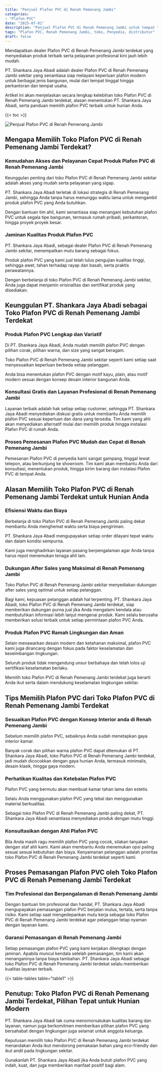 ```yaml
---
title: "Penjual Plafon PVC di Renah Pemenang Jambi"
categories: 
- "Plafon-PVC"
date: "2025-07-01"
description: "Penjual Plafon PVC di Renah Pemenang Jambi untuk tempat tinggal, kantor, dan ritel. Produk unggulan, pilihan motif, warna elegan, beserta layanan penempatan oleh tenaga ahli profesional dan kepastian resmi!|Layanan penyediaan Plafon PVC di Renah Pemenang Jambi untuk kebutuhan hunian, perkantoran, atau ritel, beserta produk unggulan dan instalasi oleh teknisi profesional dan jaminan resmi.|Solusi Plafon PVC di Renah Pemenang Jambi yang terbukti untuk rumah, kantor, serta toko, dengan plafon terbaik dan penempatan oleh tenaga ahli profesional dan jaminan resmi.|Penyediaan Plafon PVC di Renah Pemenang Jambi bagi tempat tinggal, kantor, serta ritel, beserta material terbaik dan penempatan oleh teknisi ahli, lengkap beserta kepastian resmi.}"
tags: "Plafon PVC, Renah Pemenang Jambi, toko, Penyedia, distributor"
draft: false
---
```


Mendapatkan dealer Plafon PVC di Renah Pemenang Jambi terdekat yang menyediakan produk terbaik serta pelayanan profesional kini jauh lebih mudah.

PT. Shankara Jaya Abadi adalah dealer Plafon PVC di Renah Pemenang Jambi sekitar yang senantiasa siap melayani keperluan plafon modern untuk berbagai jenis bangunan, mulai dari tempat tinggal hingga perkantoran dan tempat usaha.

Artikel ini akan menjelaskan secara lengkap kelebihan toko Plafon PVC di Renah Pemenang Jambi terdekat, alasan menentukan PT. Shankara Jaya Abadi, serta panduan memilih plafon PVC terbaik untuk hunian Anda.

{{< toc >}}

![Penjual Plafon PVC di Renah Pemenang Jambi](/images/Plafon-PVC/Penjual-Plafon-PVC-di-Renah-Pemenang-Jambi.png)


## Mengapa Memilih Toko Plafon PVC di Renah Pemenang Jambi Terdekat?

### Kemudahan Akses dan Pelayanan Cepat Produk Plafon PVC di Renah Pemenang Jambi

Keunggulan penting dari toko Plafon PVC di Renah Pemenang Jambi sekitar adalah akses yang mudah serta pelayanan yang sigap.

PT. Shankara Jaya Abadi terletak di lokasi strategis di Renah Pemenang Jambi, sehingga Anda tanpa harus menunggu waktu lama untuk mengambil produk plafon PVC yang Anda butuhkan.

Dengan bantuan tim ahli, kami senantiasa siap menangani kebutuhan plafon PVC untuk segala tipe bangunan, termasuk rumah pribadi, perkantoran, hingga proyek proyek besar.

### Jaminan Kualitas Produk Plafon PVC

PT. Shankara Jaya Abadi, sebagai dealer Plafon PVC di Renah Pemenang Jambi sekitar, menempatkan mutu barang sebagai fokus.

Produk plafon PVC yang kami jual telah lulus pengujian kualitas tinggi, sehingga awet, tahan terhadap rayap dan basah, serta praktis perawatannya.

Dengan berbelanja di toko Plafon PVC di Renah Pemenang Jambi sekitar, Anda juga dapat menjamin orisinalitas dan sertifikat produk yang disediakan.

## Keunggulan PT. Shankara Jaya Abadi sebagai Toko Plafon PVC di Renah Pemenang Jambi Terdekat

### Produk Plafon PVC Lengkap dan Variatif

Di PT. Shankara Jaya Abadi, Anda mudah memilih plafon PVC dengan pilihan corak, pilihan warna, dan size yang sangat beragam.

Toko Plafon PVC di Renah Pemenang Jambi sekitar seperti kami setiap saat menyesuaikan keperluan berbeda setiap pelanggan.

Anda bisa menentukan plafon PVC dengan motif kayu, plain, atau motif modern sesuai dengan konsep desain interior bangunan Anda.

### Konsultasi Gratis dan Layanan Profesional di Renah Pemenang Jambi

Layanan terbaik adalah hak setiap setiap customer, sehingga PT. Shankara Jaya Abadi menyediakan diskusi gratis untuk membantu Anda memilih plafon PVC sesuai keperluan dan dana yang tersedia. Tim kami yang ahli akan menyediakan alternatif mulai dari memilih produk hingga instalasi Plafon PVC di rumah Anda.

### Proses Pemesanan Plafon PVC Mudah dan Cepat di Renah Pemenang Jambi

Pemesanan Plafon PVC di penyedia kami sangat gampang, tinggal lewat telepon, atau berkunjung ke showroom. Tim kami akan membantu Anda dari konsultasi, menentukan produk, hingga kirim barang dan instalasi Plafon PVC di tempat Anda.

## Alasan Memilih Toko Plafon PVC di Renah Pemenang Jambi Terdekat untuk Hunian Anda

### Efisiensi Waktu dan Biaya

Berbelanja di toko Plafon PVC di Renah Pemenang Jambi paling dekat membantu Anda menghemat waktu serta biaya pengiriman.

PT. Shankara Jaya Abadi mengupayakan setiap order dilayani tepat waktu dan dalam kondisi sempurna.

Kami juga menghadirkan layanan pasang berpengalaman agar Anda tanpa harus repot menemukan tenaga ahli lain.

### Dukungan After Sales yang Maksimal di Renah Pemenang Jambi

Toko Plafon PVC di Renah Pemenang Jambi sekitar menyediakan dukungan after sales yang optimal untuk setiap pelanggan.

Bagi kami, kepuasan pelanggan adalah hal terpenting. PT. Shankara Jaya Abadi, toko Plafon PVC di Renah Pemenang Jambi terdekat, siap memberikan dukungan purna jual jika Anda mengalami kendala atau membutuhkan informasi lebih lanjut mengenai produk. Kami selalu berusaha memberikan solusi terbaik untuk setiap permintaan plafon PVC Anda.

### Produk Plafon PVC Ramah Lingkungan dan Aman

Selain menawarkan desain modern dan ketahanan maksimal, plafon PVC kami juga dirancang dengan fokus pada faktor keselamatan dan keseimbangan lingkungan.

Seluruh produk tidak mengandung unsur berbahaya dan telah lolos uji sertifikasi keselamatan berlaku.

Memilih toko Plafon PVC di Renah Pemenang Jambi terdekat juga berarti Anda ikut serta dalam mendukung keselamatan lingkungan sekitar.

## Tips Memilih Plafon PVC dari Toko Plafon PVC di Renah Pemenang Jambi Terdekat

### Sesuaikan Plafon PVC dengan Konsep Interior anda di Renah Pemenang Jambi

Sebelum memilih plafon PVC, sebaiknya Anda sudah menetapkan gaya interior kamar.

Banyak corak dan pilihan warna plafon PVC dapat ditemukan di PT. Shankara Jaya Abadi, toko Plafon PVC di Renah Pemenang Jambi terdekat, jadi mudah dicocokkan dengan gaya hunian Anda, termasuk minimalis, desain klasik, hingga gaya modern.

### Perhatikan Kualitas dan Ketebalan Plafon PVC

Plafon PVC yang bermutu akan membuat kamar tahan lama dan estetis.

Selalu Anda menggunakan plafon PVC yang tebal dan menggunakan material berkualitas.

Sebagai toko Plafon PVC di Renah Pemenang Jambi paling dekat, PT. Shankara Jaya Abadi senantiasa menyediakan produk dengan mutu tinggi.

### Konsultasikan dengan Ahli Plafon PVC

Bila Anda masih ragu memilih plafon PVC yang cocok, silakan tanyakan dengan staf ahli kami. Kami akan membantu Anda menemukan opsi paling sesuai sesuai kebutuhan dan biaya. Kenyamanan pelanggan adalah prioritas toko Plafon PVC di Renah Pemenang Jambi terdekat seperti kami.

## Proses Pemasangan Plafon PVC oleh Toko Plafon PVC di Renah Pemenang Jambi Terdekat

### Tim Profesional dan Berpengalaman di Renah Pemenang Jambi

Dengan bantuan tim profesional dan handal, PT. Shankara Jaya Abadi mengupayakan pemasangan plafon PVC berjalan mulus, tertata, serta tanpa risiko. Kami setiap saat mengedepankan mutu kerja sebagai toko Plafon PVC di Renah Pemenang Jambi terdekat agar pelanggan tetap nyaman dengan layanan kami.

### Garansi Pemasangan di Renah Pemenang Jambi

Setiap pemasangan plafon PVC yang kami kerjakan dilengkapi dengan jaminan. Apabila muncul kendala setelah pemasangan, tim kami akan menanganinya tanpa biaya tambahan. PT. Shankara Jaya Abadi sebagai toko Plafon PVC di Renah Pemenang Jambi terdekat selalu memberikan kualitas layanan terbaik.

{{< table-tables table="table1" >}}

## Penutup: Toko Plafon PVC di Renah Pemenang Jambi Terdekat, Pilihan Tepat untuk Hunian Modern

PT. Shankara Jaya Abadi tak cuma menomorsatukan kualitas barang dan layanan, namun juga berkomitmen memberikan pilihan plafon PVC yang bersahabat dengan lingkungan juga selamat untuk anggota keluarga.

Keputusan memilih toko Plafon PVC di Renah Pemenang Jambi terdekat menandakan Anda ikut mendorong pemakaian bahan yang eco-friendly dan ikut andil pada lingkungan sekitar.

Gunakanlah PT. Shankara Jaya Abadi jika Anda butuh plafon PVC yang indah, kuat, dan juga memberikan manfaat positif bagi alam.